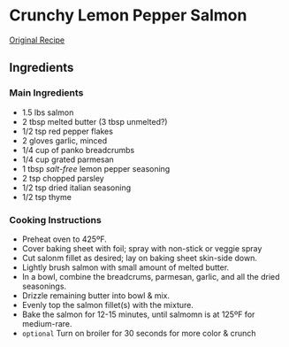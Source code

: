 # Crunchy Lemon Pepper Salmon

[Original Recipe](http://littlespicejar.com/crunchy-garlic-lemon-pepper-baked/)

## Ingredients

### Main Ingredients

* 1.5 lbs salmon
* 2 tbsp melted butter (3 tbsp unmelted?)
* 1/2 tsp red pepper flakes
* 2 gloves garlic, minced
* 1/4 cup of panko breadcrumbs
* 1/4 cup grated parmesan
* 1 tbsp *salt-free* lemon pepper seasoning
* 2 tsp chopped parsley
* 1/2 tsp dried italian seasoning
* 1/2 tsp thyme

### Cooking Instructions

* Preheat oven to 425ºF.
* Cover baking sheet with foil; spray with non-stick or veggie spray
* Cut salonm fillet as desired; lay on baking sheet skin-side down.
* Lightly brush salmon with small amount of melted butter.
* In a bowl, combine the breadcrums, parmesan, garlic, and all the dried seasonings.
* Drizzle remaining butter into bowl & mix.
* Evenly top the salmon fillet(s) with the mixture.
* Bake the salmon for 12-15 minutes, until salmomn is at 125ºF for medium-rare.
* `optional` Turn on broiler for 30 seconds for more color & crunch
